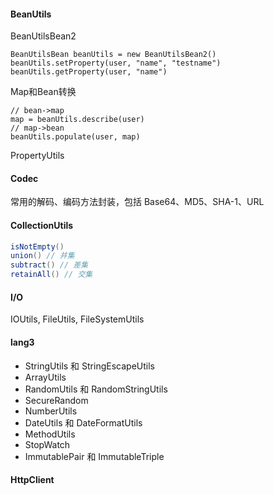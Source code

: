 #### BeanUtils
BeanUtilsBean2
```
BeanUtilsBean beanUtils = new BeanUtilsBean2()
beanUtils.setProperty(user, "name", "testname")
beanUtils.getProperty(user, "name")
```
Map和Bean转换
```
// bean->map
map = beanUtils.describe(user)
// map->bean
beanUtils.populate(user, map)
```

PropertyUtils

#### Codec
常用的解码、编码方法封装，包括 Base64、MD5、SHA-1、URL

#### CollectionUtils
```java
isNotEmpty()
union() // 并集
subtract() // 差集
retainAll() // 交集
```

#### I/O
IOUtils, FileUtils, FileSystemUtils

#### lang3
- StringUtils 和 StringEscapeUtils
- ArrayUtils
- RandomUtils 和 RandomStringUtils
- SecureRandom
- NumberUtils
- DateUtils 和 DateFormatUtils
- MethodUtils
- StopWatch
- ImmutablePair 和 ImmutableTriple

#### HttpClient
